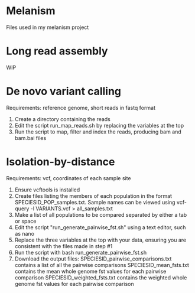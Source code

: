 # Melanism
Files used in my melanism project

# Long read assembly

WIP


# De novo variant calling

Requirements: reference genome, short reads in fastq format

1) Create a directory containing the reads
2) Edit the script run_map_reads.sh by replacing the variables at the top
3) Run the script to map, filter and index the reads, producing bam and bam.bai files


# Isolation-by-distance

Requirements: vcf, coordinates of each sample site

1) Ensure vcftools is installed
2) Create files listing the members of each population in the format SPECIESID_POP_samples.txt. Sample names can be viewed using vcf-query -l VARIANTS.vcf > all_samples.txt
3) Make a list of all populations to be compared separated by either a tab or space
4) Edit the script "run_generate_pairwise_fst.sh" using a text editor, such as nano
5) Replace the three variables at the top with your data, ensuring you are consistent with the files made in step #1
6) Run the script with bash run_generate_pairwise_fst.sh
7) Download the output files:
SPECIESID_pairwise_comparisons.txt contains a list of all the pairwise comparisons
SPECIESID_mean_fsts.txt contains the mean whole genome fst values for each pairwise comparison
SPECIESID_weighted_fsts.txt contains the weighted whole genome fst values for each pairwise comparison
